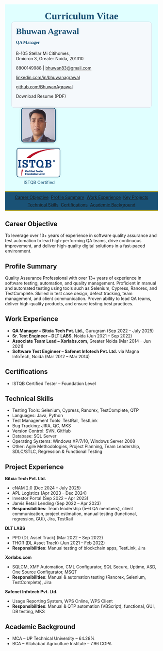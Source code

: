 <html>
<head>
<link rel="icon" type="image/png" href="profile.jpg">
<meta name="viewport" content="width=device-width, initial-scale=1">
<script src='https://kit.fontawesome.com/1053334a8a.js' crossorigin='anonymous'></script>
<style>
.navbar {
  display: flex;
  flex-wrap: wrap;
  justify-content: center;
  gap: 8px;
  padding: 10px;
  background-color: #1a5276;
  border-top: 2px solid #f1c40f;
  border-bottom: 2px solid #f1c40f;
  position: sticky;
  top: 0;
  z-index: 1000;
}

.navbar a {
  font-size: 13px;
  padding: 8px 16px;
  color: white;
  background-color: #1a5276;
  text-decoration: none;
  transition: background-color 0.3s, box-shadow 0.3s;
  border: 2px solid transparent;
  border-radius: 20px;
  box-shadow: 0 2px 4px rgba(0,0,0,0.2);
  display: inline-block;
}

.navbar a:hover {
  background-color: #154360;
  border-color: #f1c40f;
}

.navbar a.activeLink {
  background-color: #154360;
  border-color: #f1c40f;
}

.containerTab {
  display: none;
  padding: 20px;
  background: LightSteelBlue;
  color: black;
  opacity: 0;
  transition: opacity 0.5s ease-in-out;
}

.containerTab.activeTab {
  display: block !important;
  opacity: 1;
}

@media screen and (max-width: 768px) {
  .header {
    flex-direction: column;
    align-items: flex-start;
    text-align: left;
  }
  .header > div {
    width: 100%;
  }
  .navbar {
    flex-direction: column;
    align-items: stretch;
  }
  .navbar a {
    text-align: center;
    width: 100%;
  }
}
</style>
</head>
<body>

<div style="background-color: LightCyan; padding: 20px;">
  <div style="display: flex; justify-content: space-between; align-items: center; position: relative;">
  <h1 style="margin: 0 auto; font-size: 32px; color: #1a5276; font-family: 'Georgia', serif; text-align: center; flex: 1;">Curriculum Vitae</h1>
  
</div>
  <div class="header" style="display: flex; justify-content: space-between; align-items: flex-start; flex-wrap: wrap;">
    <div style="flex: 1 1 60%; min-width: 300px; background-color: #f5f9fc; padding: 15px; border-radius: 10px; border: 1px solid #cfdce6;">
      <h2 style="margin-top: 0; font-size: 28px; font-family: 'Georgia', serif; color: #1a5276; text-align: left;">Bhuwan Agrawal</h2>
      <h4 style="margin-top: -10px; font-family: 'Georgia', serif; color: #1a5276; text-align: left;">QA Manager</h4>
      <p style="text-align: left;"><i class='fas fa-map-marker-alt'></i> B-105 Stellar Mi Citihomes,<br>Omicron 3, Greater Noida, 201310</p>
      <p style="text-align: left;"><i class='fas fa-mobile-alt'></i> 8800149988 | <i class='fa fa-envelope'></i> <a href="mailto:bhuwan83@gmail.com">bhuwan83@gmail.com</a></p>
      <p style="text-align: left;"><i class='fab fa-linkedin'></i> <a href="https://www.linkedin.com/in/bhuwanagrawal" target="_blank" rel="noopener noreferrer">linkedin.com/in/bhuwanagrawal</a></p>
<p style="text-align: left;"><i class='fab fa-github'></i> <a href="https://github.com/BhuwanAgrawal" target="_blank" rel="noopener noreferrer">github.com/BhuwanAgrawal</a></p>
<p style="text-align: left;"><a href="Resume_Bhuwan_Agrawal.pdf" download style="color: inherit; text-decoration: none;"><i class='fas fa-file-download'></i> Download Resume (PDF)</a></p>
    </div>
    <div style="flex: 0 1 35%; min-width: 180px; display: flex; flex-direction: column; align-items: center;">
      <div style="margin-bottom: 15px;">
        <img src="profile.jpg" alt="Profile Photo" style="width: 110px; height: 110px; border-radius: 8px; object-fit: cover; object-position: top center; box-shadow: 0 0 8px rgba(0,0,0,0.2); border: 2px solid #1a5276;">
      </div>
      <div style="text-align: center;">
  <a href="https://www.istqb.in/about-us/certified-tester/foundation-level/36257-bhuwan-agrawal" target="_blank" rel="noopener noreferrer">
    <img src="CTFL.png" alt="Certification" style="width: 140px; height: auto; border: 2px solid #1a5276; border-radius: 8px;">
  </a>
  <a href="https://www.istqb.in/about-us/certified-tester/foundation-level/36257-bhuwan-agrawal" target="_blank" rel="noopener noreferrer" style="text-decoration: none; color: #1a5276;" title="View Certification">
  <div style="margin-top: 5px; font-size: 14px; display: flex; align-items: center; gap: 5px; justify-content: center;">
    <i class="fas fa-certificate"></i>
    ISTQB Certified
  </div>
</a>
</div>
    </div>
  </div>
</div>
<div class="navbar">
  <a href="#career-objective" onclick="openTab('career-objective'); window.location.hash='career-objective'">Career Objective</a>
  <a href="#profile-summary" onclick="openTab('profile-summary'); window.location.hash='profile-summary'">Profile Summary</a>
  <a href="#work-experience" onclick="openTab('work-experience'); window.location.hash='work-experience'">Work Experience</a>
  <a href="#key-projects" onclick="openTab('key-projects'); window.location.hash='key-projects'">Key Projects</a>
  <a href="#technical-skills" onclick="openTab('technical-skills'); window.location.hash='technical-skills'">Technical Skills</a>
  <a href="#certifications" onclick="openTab('certifications'); window.location.hash='certifications'">Certifications</a>
  <a href="#academic-background" onclick="openTab('academic-background'); window.location.hash='academic-background'">Academic Background</a>
</div>

<div id="career-objective" class="containerTab">
  <h2>Career Objective</h2>
  <p>To leverage over 13+ years of experience in software quality assurance and test automation to lead high-performing QA teams, drive continuous improvement, and deliver high-quality digital solutions in a fast-paced environment.</p>
</div>

<div id="profile-summary" class="containerTab activeTab">
  <h2>Profile Summary</h2>
  <p>Quality Assurance Professional with over 13+ years of experience in software testing, automation, and quality management. Proficient in manual and automated testing using tools such as Selenium, Cypress, Ranorex, and TestComplete. Skilled in test case design, defect tracking, team management, and client communication. Proven ability to lead QA teams, deliver high-quality products, and ensure testing best practices.</p>
</div>

<div id="work-experience" class="containerTab">
  <h2>Work Experience</h2>
  <ul>
    <li><i class="fas fa-briefcase"></i> <strong>QA Manager – Bitxia Tech Pvt. Ltd.</strong>, Gurugram (Sep 2022 – July 2025)</li>
    <li><i class="fas fa-briefcase"></i> <strong>Sr. Test Engineer – DLT LABS</strong>, Noida (Jun 2021 – Sep 2022)</li>
    <li><i class="fas fa-briefcase"></i> <strong>Associate Team Lead – Xorlabs.com</strong>, Greater Noida (Mar 2014 – Jun 2021)</li>
    <li><i class="fas fa-briefcase"></i> <strong>Software Test Engineer – Safenet Infotech Pvt. Ltd.</strong> via Magna InfoTech, Noida (Mar 2012 – Mar 2014)</li>
  </ul>
</div>

<div id="certifications" class="containerTab">
  <h2><i class="fas fa-award"></i> Certifications</h2>
  <ul>
    <li><i class="fas fa-certificate"></i> ISTQB Certified Tester – Foundation Level</li>
  </ul>
</div>

<div id="technical-skills" class="containerTab">
  <h2>Technical Skills</h2>
  <ul>
    <li><i class="fas fa-tools"></i> Testing Tools: Selenium, Cypress, Ranorex, TestComplete, QTP</li>
    <li><i class="fas fa-code"></i> Languages: Java, Python</li>
    <li><i class="fas fa-project-diagram"></i> Test Management Tools: TestRail, TestLink</li>
    <li><i class="fas fa-bug"></i> Bug Tracking: JIRA, QC, MKS</li>
    <li><i class="fas fa-code-branch"></i> Version Control: SVN, GitHub</li>
    <li><i class="fas fa-database"></i> Database: SQL Server</li>
    <li><i class="fas fa-desktop"></i> Operating Systems: Windows XP/7/10, Windows Server 2008</li>
    <li><i class="fas fa-tasks"></i> Other: Agile Methodologies, Project Planning, Team Leadership, SDLC/STLC, Regression & Functional Testing</li>
  </ul>
</div>

<div id="key-projects" class="containerTab">
  <h2><i class="fas fa-project-diagram"></i> Project Experience</h2>
  <p><strong><i class="fas fa-building"></i> Bitxia Tech Pvt. Ltd.</strong></p>
  <ul>
    <li>eNAM 2.0 (Dec 2024 – July 2025)</li>
    <li>APL Logistics (Apr 2023 – Dec 2024)</li>
    <li>Investor Portal (Sep 2022 – Apr 2023)</li>
    <li>Jarvis Retail Lending (Sep 2022 – Apr 2023)</li>
    <li><strong>Responsibilities:</strong> Team leadership (5–6 QA members), client communication, project estimation, manual testing (functional, regression, GUI), Jira, TestRail</li>
  </ul>
  <p><strong><i class="fas fa-building"></i> DLT LABS</strong></p>
  <ul>
    <li>PPD (DL Asset Track) (Mar 2022 – Sep 2022)</li>
    <li>THOR (DL Asset Track) (Jun 2021 – Feb 2022)</li>
    <li><strong>Responsibilities:</strong> Manual testing of blockchain apps, TestLink, Jira</li>
  </ul>
  <p><strong><i class="fas fa-building"></i> Xorlabs.com</strong></p>
  <ul>
    <li>SQLCM, XMF Automation, CML Configurator, SQL Secure, Uptime, ASD, One Source Configurator, MSQT</li>
    <li><strong>Responsibilities:</strong> Manual & automation testing (Ranorex, Selenium, TestComplete), Jira</li>
  </ul>
  <p><strong><i class="fas fa-building"></i> Safenet Infotech Pvt. Ltd.</strong></p>
  <ul>
    <li>Usage Reporting System, WPS Online, WPS Client</li>
    <li><strong>Responsibilities:</strong> Manual & QTP automation (VBScript), functional, GUI, DB testing, MKS</li>
  </ul>
</div>

<div id="academic-background" class="containerTab" style="margin-bottom: 40px;">
  <h2>Academic Background</h2>
  <ul>
    <li>MCA – UP Technical University – 64.28%</li>
    <li>BCA – Allahabad Agriculture Institute – 7.96 CGPA</li>
  </ul>
</div>

<script>
function openTab(tabName) {
  const tabs = document.getElementsByClassName("containerTab");
  const links = document.querySelectorAll(".navbar a");
  for (let i = 0; i < tabs.length; i++) {
    tabs[i].classList.remove("activeTab");
  }
  links.forEach(link => link.classList.remove("activeLink"));
  const activeTab = document.getElementById(tabName);
  const activeLink = document.querySelector(`.navbar a[href="#${tabName}"]`);
  if (activeTab) {
    activeTab.classList.add("activeTab");
    if (activeLink) activeLink.classList.add("activeLink");
    window.scrollTo({ top: 0, behavior: 'smooth' });

    // Update document title
    const titleMap = {
      "career-objective": "Career Objective",
      "profile-summary": "Profile Summary",
      "key-projects": "Key Projects",
      "work-experience": "Work Experience",
      "technical-skills": "Technical Skills",
      "certifications": "Certifications",
      "academic-background": "Academic Background"
    };
    document.title = titleMap[tabName] ? `Bhuwan Agrawal – ${titleMap[tabName]}` : "Bhuwan Agrawal – Resume";
  }
}

// Load default tab from URL or fallback
window.onload = function () {
  const hash = window.location.hash.substring(1);
  const defaultTab = document.getElementById(hash) ? hash : "profile-summary";
  openTab(defaultTab);
}
</script>



</body>
</html>
